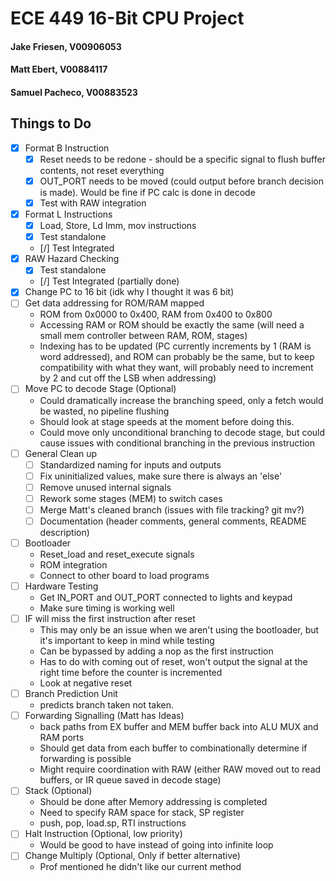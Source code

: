# ECE 449 16-Bit CPU Project
#### Jake Friesen, V00906053
#### Matt Ebert, V00884117
#### Samuel Pacheco, V00883523

## Things to Do
- [x] Format B Instruction
    - [x] Reset needs to be redone - should be a specific signal to flush buffer contents, not reset everything
    - [x] OUT_PORT needs to be moved (could output before branch decision is made). Would be fine if PC calc is done in decode
    - [x] Test with RAW integration
- [x] Format L Instructions
    - [x] Load, Store, Ld Imm, mov instructions
    - [x] Test standalone
    - [/] Test Integrated 
- [x] RAW Hazard Checking
    - [x] Test standalone
    - [/] Test Integrated (partially done)
- [x] Change PC to 16 bit (idk why I thought it was 6 bit)
- [ ] Get data addressing for ROM/RAM mapped
    - ROM from 0x0000 to 0x400, RAM from 0x400 to 0x800
    - Accessing RAM or ROM should be exactly the same (will need a small mem controller between RAM, ROM, stages)
    - Indexing has to be updated (PC currently increments by 1 (RAM is word addressed), and ROM can probably be the same, but to keep compatibility with what they want, will probably need to increment by 2 and cut off the LSB when addressing)
- [ ] Move PC to decode Stage (Optional)
    - Could dramatically increase the branching speed, only a fetch would be wasted, no pipeline flushing 
    - Should look at stage speeds at the moment before doing this.
    - Could move only unconditional branching to decode stage, but could cause issues with conditional branching in the previous instruction
- [ ] General Clean up
    - [ ] Standardized naming for inputs and outputs
    - [ ] Fix uninitialized values, make sure there is always an 'else'
    - [ ] Remove unused internal signals
    - [ ] Rework some stages (MEM) to switch cases
    - [ ] Merge Matt's cleaned branch (issues with file tracking? git mv?)
    - [ ] Documentation (header comments, general comments, README description)
- [ ] Bootloader
    - Reset_load and reset_execute signals
    - ROM integration
    - Connect to other board to load programs
- [ ] Hardware Testing
    - Get IN_PORT and OUT_PORT connected to lights and keypad
    - Make sure timing is working well
- [ ] IF will miss the first instruction after reset
    - This may only be an issue when we aren't using the bootloader, but it's important to keep in mind while testing
    - Can be bypassed by adding a nop as the first instruction
    - Has to do with coming out of reset, won't output the signal at the right time before the counter is incremented
    - Look at negative reset
- [ ] Branch Prediction Unit
    - predicts branch taken not taken.
- [ ] Forwarding Signalling (Matt has Ideas)
    - back paths from EX buffer and MEM buffer back into ALU MUX and RAM ports
    - Should get data from each buffer to combinationally determine if forwarding is possible
    - Might require coordination with RAW (either RAW moved out to read buffers, or IR queue saved in decode stage)
- [ ] Stack (Optional)
    - Should be done after Memory addressing is completed
    - Need to specify RAM space for stack, SP register
    - push, pop, load.sp, RTI instructions
- [ ] Halt Instruction (Optional, low priority)
    - Would be good to have instead of going into infinite loop
- [ ] Change Multiply (Optional, Only if better alternative)
    - Prof mentioned he didn't like our current method



